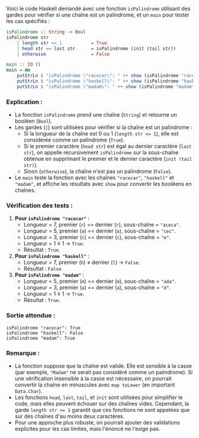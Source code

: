 Voici le code Haskell demandé avec une fonction `isPalindrome` utilisant des gardes pour vérifier si une chaîne est un palindrome, et un `main` pour tester les cas spécifiés :

```haskell
isPalindrome :: String -> Bool
isPalindrome str
    | length str <= 1           = True
    | head str == last str      = isPalindrome (init (tail str))
    | otherwise                 = False

main :: IO ()
main = do
    putStrLn $ "isPalindrome \"racecar\": " ++ show (isPalindrome "racecar")
    putStrLn $ "isPalindrome \"haskell\": " ++ show (isPalindrome "haskell")
    putStrLn $ "isPalindrome \"madam\": " ++ show (isPalindrome "madam")
```

### Explication :
- La fonction `isPalindrome` prend une chaîne (`String`) et retourne un booléen (`Bool`).
- Les gardes (`|`) sont utilisées pour vérifier si la chaîne est un palindrome :
  - Si la longueur de la chaîne est 0 ou 1 (`length str <= 1`), elle est considérée comme un palindrome (`True`).
  - Si le premier caractère (`head str`) est égal au dernier caractère (`last str`), on appelle récursivement `isPalindrome` sur la sous-chaîne obtenue en supprimant le premier et le dernier caractère (`init (tail str)`).
  - Sinon (`otherwise`), la chaîne n'est pas un palindrome (`False`).
- Le `main` teste la fonction avec les chaînes `"racecar"`, `"haskell"` et `"madam"`, et affiche les résultats avec `show` pour convertir les booléens en chaînes.

### Vérification des tests :
1. **Pour `isPalindrome "racecar"`** :
   - Longueur = 7, premier (`r`) == dernier (`r`), sous-chaîne = `"aceca"`.
   - Longueur = 5, premier (`a`) == dernier (`a`), sous-chaîne = `"cec"`.
   - Longueur = 3, premier (`c`) == dernier (`c`), sous-chaîne = `"e"`.
   - Longueur = 1 ≤ 1 → `True`.
   - Résultat : `True`.
2. **Pour `isPalindrome "haskell"`** :
   - Longueur = 7, premier (`h`) ≠ dernier (`l`) → `False`.
   - Résultat : `False`.
3. **Pour `isPalindrome "madam"`** :
   - Longueur = 5, premier (`m`) == dernier (`m`), sous-chaîne = `"ada"`.
   - Longueur = 3, premier (`a`) == dernier (`a`), sous-chaîne = `"d"`.
   - Longueur = 1 ≤ 1 → `True`.
   - Résultat : `True`.

### Sortie attendue :
```
isPalindrome "racecar": True
isPalindrome "haskell": False
isPalindrome "madam": True
```

### Remarque :
- La fonction suppose que la chaîne est valide. Elle est sensible à la casse (par exemple, `"Madam"` ne serait pas considéré comme un palindrome). Si une vérification insensible à la casse est nécessaire, on pourrait convertir la chaîne en minuscules avec `map toLower` (en important `Data.Char`).
- Les fonctions `head`, `last`, `tail`, et `init` sont utilisées pour simplifier le code, mais elles peuvent échouer sur des chaînes vides. Cependant, la garde `length str <= 1` garantit que ces fonctions ne sont appelées que sur des chaînes d'au moins deux caractères.
- Pour une approche plus robuste, on pourrait ajouter des validations explicites pour les cas limites, mais l'énoncé ne l'exige pas.
